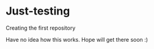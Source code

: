 # Just-testing
Creating the first repository

Have no idea how this works. 
Hope will get there soon :)

